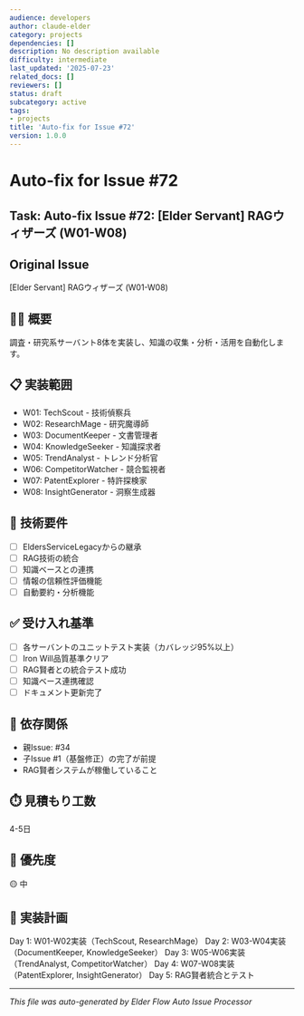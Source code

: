 ```yaml
---
audience: developers
author: claude-elder
category: projects
dependencies: []
description: No description available
difficulty: intermediate
last_updated: '2025-07-23'
related_docs: []
reviewers: []
status: draft
subcategory: active
tags:
- projects
title: 'Auto-fix for Issue #72'
version: 1.0.0
---
```


# Auto-fix for Issue #72

## Task: Auto-fix Issue #72: [Elder Servant] RAGウィザーズ (W01-W08)

## Original Issue
[Elder Servant] RAGウィザーズ (W01-W08)

## 🧙‍♂️ 概要
調査・研究系サーバント8体を実装し、知識の収集・分析・活用を自動化します。

## 📋 実装範囲
- W01: TechScout - 技術偵察兵
- W02: ResearchMage - 研究魔導師
- W03: DocumentKeeper - 文書管理者
- W04: KnowledgeSeeker - 知識探求者
- W05: TrendAnalyst - トレンド分析官
- W06: CompetitorWatcher - 競合監視者
- W07: PatentExplorer - 特許探検家
- W08: InsightGenerator - 洞察生成器

## 🔧 技術要件
- [ ] EldersServiceLegacyからの継承
- [ ] RAG技術の統合
- [ ] 知識ベースとの連携
- [ ] 情報の信頼性評価機能
- [ ] 自動要約・分析機能

## ✅ 受け入れ基準
- [ ] 各サーバントのユニットテスト実装（カバレッジ95%以上）
- [ ] Iron Will品質基準クリア
- [ ] RAG賢者との統合テスト成功
- [ ] 知識ベース連携確認
- [ ] ドキュメント更新完了

## 🔗 依存関係
- 親Issue: #34
- 子Issue #1（基盤修正）の完了が前提
- RAG賢者システムが稼働していること

## ⏱️ 見積もり工数
4-5日

## 🎯 優先度
🟡 中

## 📅 実装計画
Day 1: W01-W02実装（TechScout, ResearchMage）
Day 2: W03-W04実装（DocumentKeeper, KnowledgeSeeker）
Day 3: W05-W06実装（TrendAnalyst, CompetitorWatcher）
Day 4: W07-W08実装（PatentExplorer, InsightGenerator）
Day 5: RAG賢者統合とテスト


---
*This file was auto-generated by Elder Flow Auto Issue Processor*
